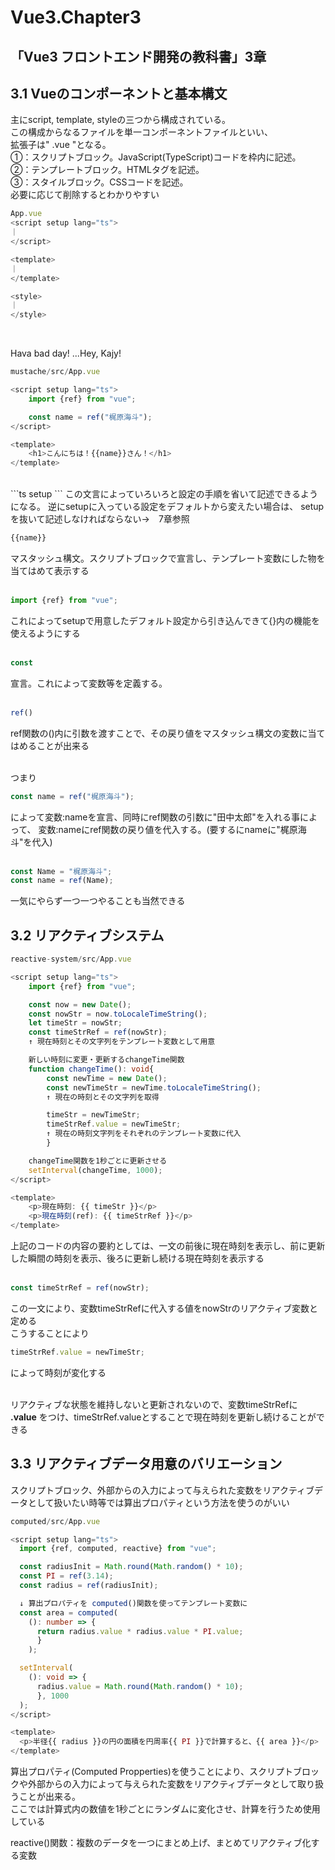 # Vue3.Chapter3
## 「Vue3 フロントエンド開発の教科書」3章  
## 3.1 Vueのコンポーネントと基本構文

主にscript, template, styleの三つから構成されている。  
この構成からなるファイルを単一コンポーネントファイルといい、  
拡張子は" .vue "となる。  
①：スクリプトブロック。JavaScript(TypeScript)コードを枠内に記述。  
②：テンプレートブロック。HTMLタグを記述。  
③：スタイルブロック。CSSコードを記述。  
必要に応じて削除するとわかりやすい  

```ts
App.vue
<script setup lang="ts">
｜
</script>

<template>
｜
</template>

<style>
｜
</style>
```

<br>

Hava bad day! ...Hey, Kajy!
```ts
mustache/src/App.vue

<script setup lang="ts">
    import {ref} from "vue";

    const name = ref("梶原海斗");
</script>

<template>
    <h1>こんにちは！{{name}}さん！</h1>
</template>
```
<br>
```ts
setup
```
この文言によっていろいろと設定の手順を省いて記述できるようになる。  
逆にsetupに入っている設定をデフォルトから変えたい場合は、  
setupを抜いて記述しなければならない→　7章参照  
<br>

```ts
{{name}}
```  
マスタッシュ構文。スクリプトブロックで宣言し、テンプレート変数にした物を当てはめて表示する  
<br>

```ts
import {ref} from "vue";
```  
これによってsetupで用意したデフォルト設定から引き込んできて{}内の機能を使えるようにする  
<br>

```ts
const
```  
宣言。これによって変数等を定義する。  
<br>

```ts
ref()
```  
ref関数の()内に引数を渡すことで、その戻り値をマスタッシュ構文の変数に当てはめることが出来る  
<br>

つまり
```ts
const name = ref("梶原海斗");
```
によって変数:nameを宣言、同時にref関数の引数に"田中太郎"を入れる事によって、
変数:nameにref関数の戻り値を代入する。(要するにnameに"梶原海斗"を代入)  
<br>

```ts
const Name = "梶原海斗";
const name = ref(Name);
```
一気にやらず一つ一つやることも当然できる

## 3.2 リアクティブシステム
```ts
reactive-system/src/App.vue

<script setup lang="ts">
    import {ref} from "vue";

    const now = new Date();
    const nowStr = now.toLocaleTimeString();
    let timeStr = nowStr;
    const timeStrRef = ref(nowStr);
    ↑ 現在時刻とその文字列をテンプレート変数として用意

    新しい時刻に変更・更新するchangeTime関数
    function changeTime(): void{
        const newTime = new Date();
        const newTimeStr = newTime.toLocaleTimeString();
        ↑ 現在の時刻とその文字列を取得

        timeStr = newTimeStr;
        timeStrRef.value = newTimeStr;
        ↑ 現在の時刻文字列をそれぞれのテンプレート変数に代入
        }

    changeTime関数を1秒ごとに更新させる
    setInterval(changeTime, 1000);
</script>

<template>
    <p>現在時刻: {{ timeStr }}</p>
    <p>現在時刻(ref): {{ timeStrRef }}</p>
</template>
```
上記のコードの内容の要約としては、一文の前後に現在時刻を表示し、前に更新した瞬間の時刻を表示、後ろに更新し続ける現在時刻を表示する  
<br>

```ts
const timeStrRef = ref(nowStr);
```
この一文により、変数timeStrRefに代入する値をnowStrのリアクティブ変数と定める  
こうすることにより 
```ts
timeStrRef.value = newTimeStr;
```
によって時刻が変化する  
<br>

リアクティブな状態を維持しないと更新されないので、変数timeStrRefに **.value** をつけ、timeStrRef.valueとすることで現在時刻を更新し続けることができる

## 3.3 リアクティブデータ用意のバリエーション
スクリプトブロック、外部からの入力によって与えられた変数をリアクティブデータとして扱いたい時等では算出プロパティという方法を使うのがいい
```ts
computed/src/App.vue

<script setup lang="ts">
  import {ref, computed, reactive} from "vue";

  const radiusInit = Math.round(Math.random() * 10);
  const PI = ref(3.14);
  const radius = ref(radiusInit);

  ↓ 算出プロパティを computed()関数を使ってテンプレート変数に
  const area = computed(
    (): number => {
      return radius.value * radius.value * PI.value;
      }
    );

  setInterval(
    (): void => {
      radius.value = Math.round(Math.random() * 10);
      }, 1000
  );
</script>

<template>
  <p>半径{{ radius }}の円の面積を円周率{{ PI }}で計算すると、{{ area }}</p>
</template>
```
算出プロパティ(Computed Propperties)を使うことにより、スクリプトブロックや外部からの入力によって与えられた変数をリアクティブデータとして取り扱うことが出来る。  
ここでは計算式内の数値を1秒ごとにランダムに変化させ、計算を行うため使用している  



reactive()関数：複数のデータを一つにまとめ上げ、まとめてリアクティブ化する変数